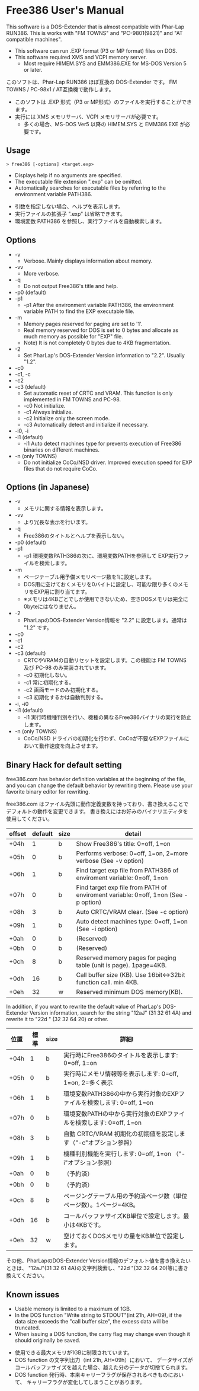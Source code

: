 # Free386 User's Manual

This software is a DOS-Extender that is almost compatible with Phar-Lap RUN386.
This is works with "FM TOWNS" and "PC-9801(9821)" and "AT compatible machines".

* This software can run .EXP format (P3 or MP format) files on DOS.
* This software required XMS and VCPI memory server.
	* Most require HIMEM.SYS and EMM386.EXE for MS-DOS Version 5 or later.

このソフトは、Phar-Lap RUN386 ほぼ互換の DOS-Extender です。
FM TOWNS / PC-98x1 / AT互換機で動作します。

- このソフトは .EXP 形式（P3 or MP形式）のファイルを実行することができます。
- 実行には XMS メモリサーバ、VCPI メモリサーバが必要です。
	- 多くの場合、MS-DOS Ver5 以降の HIMEM.SYS と EMM386.EXE が必要です。

## Usage

```
> free386 [-options] <target.exp>
```

* Displays help if no arguments are specified.
* The executable file extension ".exp" can be omitted.
* Automatically searches for executable files by referring to the environment variable PATH386.

- 引数を指定しない場合、ヘルプを表示します。
- 実行ファイルの拡張子 ".exp" は省略できます。
- 環境変数 PATH386 を参照し、実行ファイルを自動検索します。

## Options

* -v
	* Verbose. Mainly displays information about memory.
* -vv
	* More verbose.
* -q
	* Do not output Free386's title and help.
* -p0 (default)
* -p1
	* -p1 After the environment variable PATH386, the environment variable PATH to find the EXP executable file.
* -m
	* Memory pages reserved for paging are set to '1'.
	* Real memory reserved for DOS is set to 0 bytes and 
	  allocate as much memory as possible for "EXP" file.
	* Note) It is not completely 0 bytes due to 4KB fragmentation.
* -2
	* Set PharLap's DOS-Extender Version information to "2.2". Usually "1.2".
* -c0
* -c1, -c
* -c2
* -c3 (default)
	* Set automatic reset of CRTC and VRAM. This function is only implemented in FM TOWNS and PC-98.
	* -c0 Not initialize.
	* -c1 Always initialize.
	* -c2 Initialize only the screen mode.
	* -c3 Automatically detect and initialize if necessary.
* -i0, -i
* -i1 (default)
	* -i1 Auto detect machines type for prevents execution of Free386 binaries on different machines.
* -n (only TOWNS)
	* Do not initialize CoCo/NSD driver. Improved execution speed for EXP files that do not require CoCo.

## Options (in Japanese)

* -v
	* メモリに関する情報を表示します。
* -vv
	* より冗長な表示を行います。
* -q
	* Free386のタイトルとヘルプを表示しない。
* -p0 (default)
* -p1
	* -p1 環境変数PATH386の次に、環境変数PATHを参照して EXP実行ファイルを検索します。
* -m
	* ページテーブル用予備メモリページ数を1に設定します。
    * DOS用に空けておくメモリを0バイトに設定し、可能な限り多くのメモリをEXP用に割り当てます。
    * ※メモリは4KBごとでしか使用できないため、空きDOSメモリは完全に0byteにはなりません。
* -2
	* PharLapのDOS-Extender Version情報を "2.2" に設定します。通常は "1.2" です。
* -c0
* -c1
* -c2
* -c3 (default)
	* CRTCやVRAMの自動リセットを設定します。この機能は FM TOWNS 及び PC-98 のみ実装されています。
	* -c0 初期化しない。
	* -c1 常に初期化する。
	* -c2 画面モードのみ初期化する。
	* -c3 初期化するかは自動判別する。
* -i, -i0
* -i1 (default)
	* -i1 実行時機種判別を行い、機種の異なるFree386バイナリの実行を防止します。
* -n (only TOWNS)
	* CoCo/NSD ドライバの初期化を行わず、CoCoが不要なEXPファイルにおいて動作速度を向上させます。

## Binary Hack for default setting

free386.com has behavior definition variables at the beginning of the file,
and you can change the default behavior by rewriting them.
Please use your favorite binary editor for rewriting.

free386.com はファイル先頭に動作定義変数を持っており、書き換えることでデフォルトの動作を変更できます。
書き換えにはお好みのバイナリエディタを使用してください。

|offset	|default|size| detail |
|------	| ----- |----| ------ |
| +04h	|  1	|  b | Show Free386's title: 0=off, 1=on |
| +05h	|  0	|  b | Performs verbose: 0=off, 1=on, 2=more verbose (See -v option) |
| +06h	|  1	|  b | Find target exp file from PATH386 of enviroment variable: 0=off, 1=on |
| +07h	|  0	|  b | Find target exp file from PATH of enviroment variable: 0=off, 1=on (See -p option) |
| +08h	|  3	|  b | Auto CRTC/VRAM clear. (See -c option) |
| +09h	|  1	|  b | Auto detect machines type: 0=off, 1=on (See -i option) |
| +0ah	|  0	|  b | (Reserved) |
| +0bh	|  0	|  b | (Reserved) |
| +0ch	|  8	|  b | Reserved memory pages for paging table (unit is page). 1page=4KB. |
| +0dh	| 16	|  b | Call buffer size (KB). Use 16bit<->32bit function call. min 4KB. |
| +0eh	| 32	|  w | Reserved minimum DOS memory(KB). |

In addition, if you want to rewrite the default value of PharLap's DOS-Extender Version information,
search for the string "12aJ" (31 32 61 4A) and rewrite it to "22d " (32 32 64 20) or other.

| 位置	| 標準	|size| 詳細l |
|------	| ----- |----| ------ |
| +04h	|  1	|  b | 実行時にFree386のタイトルを表示します: 0=off, 1=on |
| +05h	|  0	|  b | 実行時にメモリ情報等を表示します: 0=off, 1=on, 2=多く表示 |
| +06h	|  1	|  b | 環境変数PATH386の中から実行対象のEXPファイルを検索します: 0=off, 1=on |
| +07h	|  0	|  b | 環境変数PATHの中から実行対象のEXPファイルを検索します: 0=off, 1=on |
| +08h	|  3	|  b | 自動 CRTC/VRAM 初期化の初期値を設定します（"-c"オプション参照） |
| +09h	|  1	|  b | 機種判別機能を実行します: 0=off, 1=on （"-i"オプション参照）|
| +0ah	|  0	|  b | （予約済） |
| +0bh	|  0	|  b | （予約済） |
| +0ch	|  8	|  b | ページングテーブル用の予約済ページ数（単位ページ数）。1ページ=4KB。 |
| +0dh	| 16	|  b | コールバッファサイズKB単位で設定します。最小は4KBです。 |
| +0eh	| 32	|  w | 空けておくDOSメモリの量をKB単位で設定します。 |

その他、PharLapのDOS-Extender Version情報のデフォルト値を書き換えたいときは、
"12aJ"(31 32 61 4A)の文字列検索し、"22d "(32 32 64 20)等に書き換えてください。

## Known issues

* Usable memory is limited to a maximum of 1GB.
* In the DOS function "Write string to STDOUT"(int 21h, AH=09),
  if the data size exceeds the "call buffer size", the excess data will be truncated.
* When issuing a DOS function, the carry flag may change even though it should originally be saved.

- 使用できる最大メモリが1GBに制限されています。
- DOS function の文字列出力（int 21h, AH=09h）において、
  データサイズがコールバッファサイズを越えた場合、越えた分のデータが切捨てられます。
- DOS function 発行時、本来キャリーフラグが保存されるべきものにおいて、
  キャリーフラグが変化してしまうことがあります。

